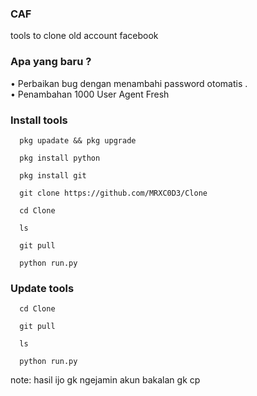 ### CAF

tools to clone old account facebook

### Apa yang baru ?

• Perbaikan bug dengan menambahi password otomatis .<br>
• Penambahan 1000 User Agent Fresh


### Install tools

      pkg upadate && pkg upgrade

      pkg install python

      pkg install git

      git clone https://github.com/MRXC0D3/Clone

      cd Clone

      ls

      git pull

      python run.py

### Update tools 

      cd Clone

      git pull

      ls

      python run.py

note: hasil ijo gk ngejamin akun bakalan gk cp
